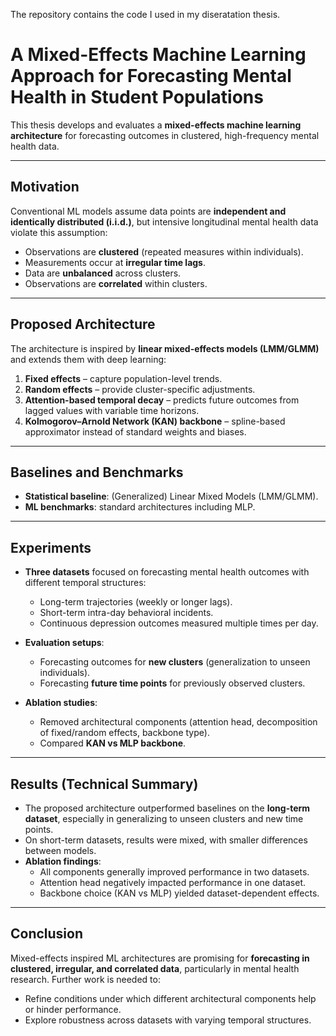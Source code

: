 The repository contains the code I used in my diseratation thesis.

# A Mixed-Effects Machine Learning Approach for Forecasting Mental Health in Student Populations  

This thesis develops and evaluates a **mixed-effects machine learning architecture** for forecasting outcomes in clustered, high-frequency mental health data.  

---

## Motivation  
Conventional ML models assume data points are **independent and identically distributed (i.i.d.)**, but intensive longitudinal mental health data violate this assumption:  
- Observations are **clustered** (repeated measures within individuals).  
- Measurements occur at **irregular time lags**.  
- Data are **unbalanced** across clusters.  
- Observations are **correlated** within clusters.  

---

## Proposed Architecture  
The architecture is inspired by **linear mixed-effects models (LMM/GLMM)** and extends them with deep learning:  
1. **Fixed effects** – capture population-level trends.  
2. **Random effects** – provide cluster-specific adjustments.  
3. **Attention-based temporal decay** – predicts future outcomes from lagged values with variable time horizons.  
4. **Kolmogorov–Arnold Network (KAN) backbone** – spline-based approximator instead of standard weights and biases.  

---

## Baselines and Benchmarks  
- **Statistical baseline**: (Generalized) Linear Mixed Models (LMM/GLMM).  
- **ML benchmarks**: standard architectures including MLP.  

---

## Experiments  
- **Three datasets** focused on forecasting mental health outcomes with different temporal structures:  
  - Long-term trajectories (weekly or longer lags).  
  - Short-term intra-day behavioral incidents.  
  - Continuous depression outcomes measured multiple times per day.  

- **Evaluation setups**:  
  - Forecasting outcomes for **new clusters** (generalization to unseen individuals).  
  - Forecasting **future time points** for previously observed clusters.  

- **Ablation studies**:  
  - Removed architectural components (attention head, decomposition of fixed/random effects, backbone type).  
  - Compared **KAN vs MLP backbone**.  

---

## Results (Technical Summary)  
- The proposed architecture outperformed baselines on the **long-term dataset**, especially in generalizing to unseen clusters and new time points.  
- On short-term datasets, results were mixed, with smaller differences between models.  
- **Ablation findings**:  
  - All components generally improved performance in two datasets.  
  - Attention head negatively impacted performance in one dataset.  
  - Backbone choice (KAN vs MLP) yielded dataset-dependent effects.  

---

## Conclusion  
Mixed-effects inspired ML architectures are promising for **forecasting in clustered, irregular, and correlated data**, particularly in mental health research. Further work is needed to:  
- Refine conditions under which different architectural components help or hinder performance.  
- Explore robustness across datasets with varying temporal structures.  
